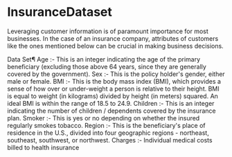 # InsuranceDataset
Leveraging customer information is of paramount importance for most businesses. In the case of an insurance company, attributes of customers like the ones mentioned below can be crucial in making business decisions.

Data Set¶
Age :- This is an integer indicating the age of the primary beneficiary (excluding those above 64 years, since they are generally covered by the government).
Sex :- This is the policy holder's gender, either male or female.
BMI :- This is the body mass index (BMI), which provides a sense of how over or under-weight a person is relative to their height. BMI is equal to weight (in kilograms) divided by height (in meters) squared. An ideal BMI is within the range of 18.5 to 24.9.
Children :- This is an integer indicating the number of children / dependents covered by the insurance plan.
Smoker :- This is yes or no depending on whether the insured regularly smokes tobacco.
Region :- This is the beneficiary's place of residence in the U.S., divided into four geographic regions - northeast, southeast, southwest, or northwest.
Charges​ :- Individual medical costs billed to health insurance
